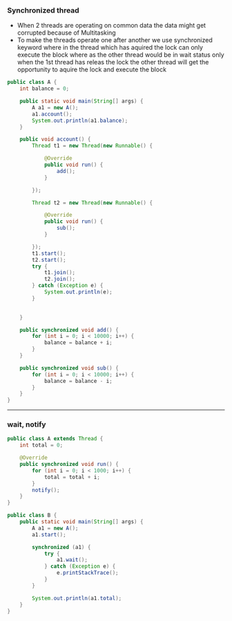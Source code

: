### Synchronized thread ###

* When 2 threads are operating on common data the data might get corrupted because of Multitasking
* To make the threads operate one after another we use synchronized keyword where in the thread which has aquired the lock can only execute the block where as the other thread would be in wait status only when the 1st thread has releas the lock the other thread will get the opportunity to aquire the lock and execute the block

```java
public class A {
	int balance = 0;

	public static void main(String[] args) {
		A a1 = new A();
		a1.account();
		System.out.println(a1.balance);
	}

	public void account() {
		Thread t1 = new Thread(new Runnable() {

			@Override
			public void run() {
				add();
			}

		});

		Thread t2 = new Thread(new Runnable() {

			@Override
			public void run() {
				sub();
			}

		});
		t1.start();
		t2.start();
		try {
			t1.join();
			t2.join();
		} catch (Exception e) {
			System.out.println(e);
		}
		

	}

	public synchronized void add() {
		for (int i = 0; i < 10000; i++) {
			balance = balance + i;
		}
	}

	public synchronized void sub() {
		for (int i = 0; i < 10000; i++) {
			balance = balance - i;
		}
	}
}
```
----

### wait, notify ###

```java
public class A extends Thread {
	int total = 0;

	@Override
	public synchronized void run() {
		for (int i = 0; i < 1000; i++) {
			total = total + i;
		}
		notify();
	}
}
```

```java
public class B {
	public static void main(String[] args) {
		A a1 = new A();
		a1.start();

		synchronized (a1) {
			try {
				a1.wait();
			} catch (Exception e) {
				e.printStackTrace();
			}
		}

		System.out.println(a1.total);
	}
}
```
